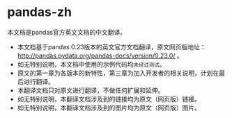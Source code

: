 # pandas-zh
本文档是pandas官方英文文档的中文翻译。

- 本文档基于pandas 0.23版本的英文官方文档翻译，原文网页版地址：http://pandas.pydata.org/pandas-docs/version/0.23.0/ 。
- 如无特别说明，本文档中使用的示例代码均`未经过测试`。
- 原文的第一章为各版本的新特性，第三章为加入开发者的相关说明，计划在最后进行翻译。
- 本翻译文档只对原文进行翻译，不做任何扩展和延伸。
- 如无特别说明，本翻译文档涉及到的链接均为原文（网页版）链接。
- 如无特别说明，本翻译文档涉及到的图片均为原文（网页版）图片。

